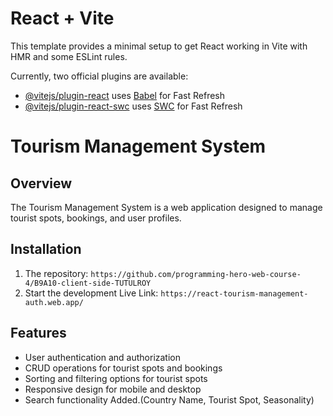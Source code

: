 # React + Vite

This template provides a minimal setup to get React working in Vite with HMR and some ESLint rules.

Currently, two official plugins are available:

- [@vitejs/plugin-react](https://github.com/vitejs/vite-plugin-react/blob/main/packages/plugin-react/README.md) uses [Babel](https://babeljs.io/) for Fast Refresh
- [@vitejs/plugin-react-swc](https://github.com/vitejs/vite-plugin-react-swc) uses [SWC](https://swc.rs/) for Fast Refresh


# Tourism Management System

## Overview

The Tourism Management System is a web application designed to manage tourist spots, bookings, and user profiles.


## Installation

1. The repository: `https://github.com/programming-hero-web-course-4/B9A10-client-side-TUTULROY`
2. Start the development Live Link: `https://react-tourism-management-auth.web.app/`


## Features

- User authentication and authorization
- CRUD operations for tourist spots and bookings
- Sorting and filtering options for tourist spots
- Responsive design for mobile and desktop
- Search functionality Added.(Country Name, Tourist Spot, Seasonality)



